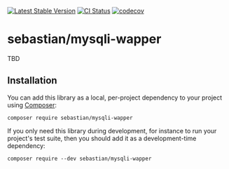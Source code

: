 [![Latest Stable Version](https://poser.pugx.org/sebastian/mysqli-wrapper/v/stable.png)](https://packagist.org/packages/sebastian/mysqli-wapper)
[![CI Status](https://github.com/sebastianbergmann/mysqli-wapper/workflows/CI/badge.svg)](https://github.com/sebastianbergmann/mysqli-wapper/actions)
[![codecov](https://codecov.io/gh/sebastianbergmann/mysqli-wapper/branch/main/graph/badge.svg)](https://codecov.io/gh/sebastianbergmann/mysqli-wapper)

# sebastian/mysqli-wapper

TBD

## Installation

You can add this library as a local, per-project dependency to your project using [Composer](https://getcomposer.org/):

```
composer require sebastian/mysqli-wapper
```

If you only need this library during development, for instance to run your project's test suite, then you should add it as a development-time dependency:

```
composer require --dev sebastian/mysqli-wapper
```
